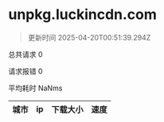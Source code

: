 
  # unpkg.luckincdn.com

  > 更新时间 2025-04-20T00:51:39.294Z
  
  总共请求 0

  请求报错 0

  平均耗时 NaNms

|城市|ip|下载大小|速度|
|-----|----------|---|---|

  